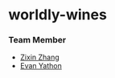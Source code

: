 # worldly-wines

### Team Member
- [Zixin Zhang](https://github.com/zxzzhangg)
- [Evan Yathon](https://github.com/EvanYathon)
